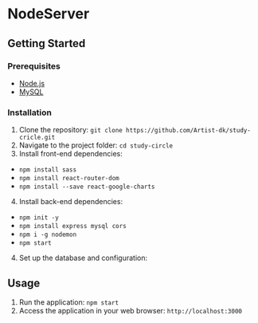 # NodeServer

## Getting Started

### Prerequisites

- [Node.js](https://nodejs.org/)
- [MySQL](https://www.mysql.com/)

### Installation

1. Clone the repository: `git clone https://github.com/Artist-dk/study-cricle.git`
2. Navigate to the project folder: `cd study-circle`
3. Install front-end dependencies: 
- `npm install sass`
- `npm install react-router-dom`
- `npm install --save react-google-charts`
4. Install back-end dependencies:
- `npm init -y`
- `npm install express mysql cors`
- `npm i -g nodemon`
- `npm start`

4. Set up the database and configuration: 

## Usage

1. Run the application: `npm start`
2. Access the application in your web browser: `http://localhost:3000`
